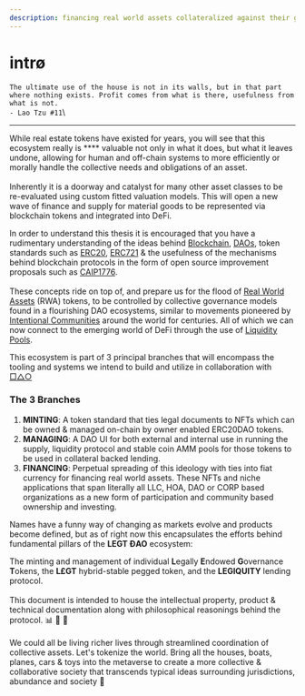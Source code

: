 ```yaml
---
description: financing real world assets collateralized against their governance tokens
---
```


# intrø

`The ultimate use of the house is not in its walls, but in that part where nothing exists. Profit comes from what is there, usefulness from what is not.`\
`- Lao Tzu #11`\
****

While real estate tokens have existed for years, you will see that this ecosystem really is **** valuable not only in what it does, but what it leaves undone, allowing for human and off-chain systems to more efficiently or morally handle the collective needs and obligations of an asset.\
\
Inherently it is a doorway and catalyst for many other asset classes to be re-evaluated using custom fitted valuation models.  This will open a new wave of finance and supply for material goods to be represented via blockchain tokens and integrated into DeFi.

In order to understand this thesis it is encouraged that you have a rudimentary understanding of the ideas behind [Blockchain](https://www.coinbase.com/learn/crypto-basics/plp-what-is-a-blockchain), [DAOs](https://ethereum.org/en/dao/), token standards such as [ERC20](https://ethereum.org/en/developers/docs/standards/tokens/erc-20/), [ERC721](https://ethereum.org/en/developers/docs/standards/tokens/erc-721/) & the usefulness of the mechanisms behind blockchain protocols in the form of open source improvement proposals such as [CAIP1776](https://github.com/ethereum/EIPs/pull/4713/files).\
\
These concepts ride on top of, and prepare us for the flood of [Real World Assets](https://medium.com/centrifuge/real-world-assets-a-key-building-block-for-the-future-of-defi-cc9157cb6a6a) (RWA) tokens, to be controlled by collective governance models found in a flourishing DAO ecosystems, similar to movements pioneered by  [Intentional Communities](https://en.wikipedia.org/wiki/Intentional\_community) around the world for centuries.  All of which we can now connect to the emerging world of DeFi through the use of [Liquidity Pools](https://academy.binance.com/en/articles/what-are-liquidity-pools-in-defi).

This ecosystem is part of 3 principal branches that will encompass the tooling and systems we intend to build and utilize in collaboration with [□△○](https://daohaus.org)

### The 3 Branches

1. **MINTING**: A token standard that ties legal documents to NFTs which can be owned & managed on-chain by owner enabled ERC20DAO tokens.
2. **MANAGING**: A DAO UI for both external and internal use in running the supply, liquidity protocol and stable coin AMM pools for those tokens to be used in collateral backed lending.
3. **FINANCING**: Perpetual spreading of this ideology with ties into fiat currency for financing real world assets. These NFTs and niche applications that span literally all LLC, HOA, DAO or CORP based organizations as a new form of participation and community based ownership and investing.

Names have a funny way of changing as markets evolve and products become defined, but as of right now this encapsulates the efforts behind fundamental pillars of the **LEGT ĐAO** ecosystem:

The minting and management of individual **L**egally **E**ndowed **G**overnance **T**okens, the **L£GT** hybrid-stable pegged token, and the **LEGIQUITY** lending protocol.\
\
This document is intended to house the intellectual property, product & technical documentation along with philosophical reasonings behind the protocol. 📊 🤔 📄\
\
We could all be living richer lives through streamlined coordination of collective assets. Let's tokenize the world.  Bring all the houses, boats, planes, cars & toys into the metaverse to create a more collective & collaborative society that transcends typical ideas surrounding jurisdictions, abundance and society 👋&#x20;
